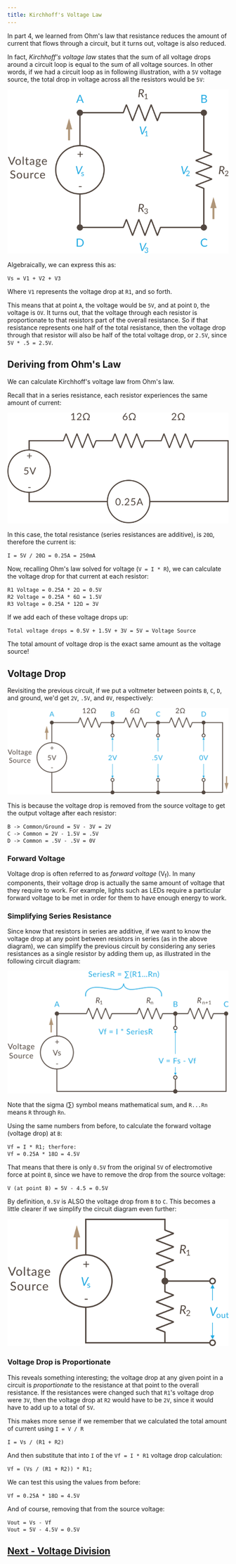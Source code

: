 ```yaml
---
title: Kirchhoff's Voltage Law
---
```


In part 4, we learned from Ohm's law that resistance reduces the amount of current that flows through a circuit, but it turns out, voltage is also reduced.

In fact, _Kirchhoff's voltage law_ states that the sum of all voltage drops around a circuit loop is equal to the sum of all voltage sources. In other words, if we had a circuit loop as in following illustration, with a `5V` voltage source, the total drop in voltage across all the resistors would be `5V`:

![](../Kirchhoffs_Voltage_Law.svg)

Algebraically, we can express this as:

```
Vs = V1 + V2 + V3
```
Where `V1` represents the voltage drop at `R1`, and so forth.

This means that at point `A`, the voltage would be `5V`, and at point `D`, the voltage is `OV`. It turns out, that the voltage through each resistor is proportionate to that resistors part of the overall resistance. So if that resistance represents one half of the total resistance, then the voltage drop through that resistor will also be half of the total voltage drop, or `2.5V`, since `5V * .5 = 2.5V`.

## Deriving from Ohm's Law

We can calculate Kirchhoff's voltage law from Ohm's law.

Recall that in a series resistance, each resistor experiences the same amount of current:

![](../VoltageLaw_Calculation_Circuit.svg)

In this case, the total resistance (series resistances are additive), is `20Ω`, therefore the current is:

```
I = 5V / 20Ω = 0.25A = 250mA
```

Now, recalling Ohm's law solved for voltage (`V = I * R`), we can calculate the voltage drop for that current at each resistor:

```
R1 Voltage = 0.25A * 2Ω = 0.5V
R2 Voltage = 0.25A * 6Ω = 1.5V
R3 Voltage = 0.25A * 12Ω = 3V
```

If we add each of these voltage drops up:

```
Total voltage drops = 0.5V + 1.5V + 3V = 5V = Voltage Source
```

The total amount of voltage drop is the exact same amount as the voltage source!

## Voltage Drop

Revisiting the previous circuit, if we put a voltmeter between points `B`, `C`, `D`, and ground, we'd get `2V`, `.5V`, and `0V`, respectively:

![](../VoltageLaw_Calculated_Circuit.svg)

This is because the voltage drop is removed from the source voltage to get the output voltage after each resistor:

```
B -> Common/Ground = 5V - 3V = 2V
C -> Common = 2V - 1.5V = .5V
D -> Common = .5V - .5V = 0V
```

### Forward Voltage

Voltage drop is often referred to as _forward voltage_ (V<sub>f</sub>). In many components, their voltage drop is actually the same amount of voltage that they require to work. For example, lights such as LEDs require a particular forward voltage to be met in order for them to have enough energy to work.

### Simplifying Series Resistance

Since know that resistors in series are additive, if we want to know the voltage drop at any point between resistors in series (as in the above diagram), we can simplify the previous circuit by considering any series resistances as a single resistor by adding them up, as illustrated in the following circuit diagram:

![](../VoltageDrop_Simplification.svg)

Note that the sigma (∑) symbol means mathematical sum, and `R...Rn` means `R` through `Rn`.  

Using the same numbers from before, to calculate the forward voltage (voltage drop) at `B`:

```
Vf = I * R1; therfore:
Vf = 0.25A * 18Ω = 4.5V
```

That means that there is only `0.5V` from the original `5V` of electromotive force at point `B`, since we have to remove the drop from the source voltage:

```
V (at point B) = 5V - 4.5 = 0.5V
```

By definition, `0.5V` is ALSO the voltage drop from `B` to `C`.  This becomes a little clearer if we simplify the circuit diagram even further:

![](../Voltage_Divider_Network_2.svg)


### Voltage Drop is Proportionate

This reveals something interesting; the voltage drop at any given point in a circuit is _proportionate_ to the resistance at that point to the overall resistance. If the resistances were changed such that `R1`'s voltage drop were `3V`, then the voltage drop at `R2` would have to be `2V`, since it would have to add up to a total of `5V`.

This makes more sense if we remember that we calculated the total amount of current using `I = V / R`

```
I = Vs / (R1 + R2)
```

And then substitute that into `I` of the `Vf = I * R1` voltage drop calculation:

```
Vf = (Vs / (R1 + R2)) * R1;
```

We can test this using the values from before:

```
Vf = 0.25A * 18Ω = 4.5V
```

And of course, removing that from the source voltage:

```
Vout = Vs - Vf
Vout = 5V - 4.5V = 0.5V
```

## [Next - Voltage Division](../Voltage_Division)

<br/>